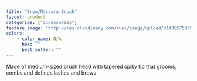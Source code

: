 ```yaml
---
title: "Brow/Mascara Brush"
layout: product
categories: ["accessories"]
feature_image: "http://res.cloudinary.com/ruel/image/upload/v1438575069/fs/browMascaraBrush.jpg"
colors:
    - color_name: N/A
      hex: ""
      best_seller: ""
---
```

Made of medium-sized brush head with tapered spiky tip that grooms, combs and defines lashes and brows.